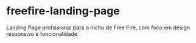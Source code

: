 # freefire-landing-page
Landing Page profissional para o nicho de Free Fire, com foco em design responsivo e funcionalidade.
